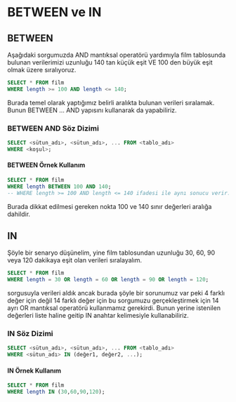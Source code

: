 # BETWEEN ve IN
## BETWEEN
Aşağıdaki sorgumuzda AND mantıksal operatörü yardımıyla film tablosunda bulunan verilerimizi uzunluğu 140 tan küçük eşit VE 100 den büyük eşit olmak üzere sıralıyoruz.
```sql
SELECT * FROM film
WHERE length >= 100 AND length <= 140;
```
Burada temel olarak yaptığımız belirli aralıkta bulunan verileri sıralamak. Bunun BETWEEN ... AND yapısını kullanarak da yapabiliriz.

### BETWEEN AND Söz Dizimi
```sql
SELECT <sütun_adı>, <sütun_adı>, ... FROM <tablo_adı>
WHERE <koşul>;
```
#### BETWEEN Örnek Kullanım
```sql
SELECT * FROM film
WHERE length BETWEEN 100 AND 140; 
-- WHERE length >= 100 AND length <= 140 ifadesi ile aynı sonucu verir.
```

Burada dikkat edilmesi gereken nokta 100 ve 140 sınır değerleri aralığa dahildir.

## IN
Şöyle bir senaryo düşünelim, yine film tablosundan uzunluğu 30, 60, 90 veya 120 dakikaya eşit olan verileri sıralayalım.

```sql
SELECT * FROM film
WHERE length = 30 OR length = 60 OR length = 90 OR length = 120;
```
sorgusuyla verileri aldık ancak burada şöyle bir sorunumuz var peki 4 farklı değer için değil 14 farklı değer için bu sorgumuzu gerçekleştirmek için 14 ayrı OR mantıksal operatörü kullanmamız gerekirdi. Bunun yerine istenilen değerleri liste haline geitip IN anahtar kelimesiyle kullanabiliriz.

### IN Söz Dizimi

```sql
SELECT <sütun_adı>, <sütun_adı>, ... FROM <tablo_adı>
WHERE <sütun_adı> IN (değer1, değer2, ...);
```
#### IN Örnek Kullanım

```sql
SELECT * FROM film
WHERE length IN (30,60,90,120);
```